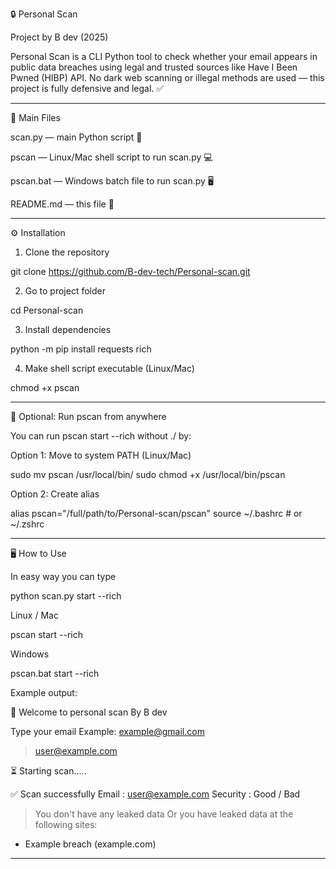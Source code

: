 🔒 Personal Scan

Project by B dev (2025)

Personal Scan is a CLI Python tool to check whether your email appears in public data breaches using legal and trusted sources like Have I Been Pwned (HIBP) API.
No dark web scanning or illegal methods are used — this project is fully defensive and legal. ✅


---

📂 Main Files

scan.py — main Python script 🐍

pscan — Linux/Mac shell script to run scan.py 💻

pscan.bat — Windows batch file to run scan.py 🖥️

README.md — this file 📖



---

⚙️ Installation

1. Clone the repository



git clone https://github.com/B-dev-tech/Personal-scan.git

2. Go to project folder



cd Personal-scan

3. Install dependencies



python -m pip install requests rich

4. Make shell script executable (Linux/Mac)



chmod +x pscan


---

🚀 Optional: Run pscan from anywhere

You can run pscan start --rich without ./ by:

Option 1: Move to system PATH (Linux/Mac)

sudo mv pscan /usr/local/bin/
sudo chmod +x /usr/local/bin/pscan

Option 2: Create alias

alias pscan="/full/path/to/Personal-scan/pscan"
source ~/.bashrc  # or ~/.zshrc


---

🖥️ How to Use

In easy way you can type

python scan.py start --rich

Linux / Mac

pscan start --rich

Windows

pscan.bat start --rich

Example output:

🔹 Welcome to personal scan
By B dev

Type your email
Example: example@gmail.com
> user@example.com

⏳ Starting scan.....

✅ Scan successfully
Email : user@example.com
Security : Good / Bad
> You don't have any leaked data
> Or you have leaked data at the following sites:
  - Example breach (example.com)


---



